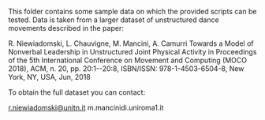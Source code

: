 This folder contains some sample data on which the provided scripts can be tested.
Data is taken from a larger dataset of unstructured dance movements described in the paper:

R. Niewiadomski, L. Chauvigne, M. Mancini, A. Camurri
Towards a Model of Nonverbal Leadership in Unstructured Joint Physical Activity
in Proceedings of the 5th International Conference on Movement and Computing (MOCO 2018), ACM, n. 20, pp. 20:1--20:8, ISBN/ISSN: 978-1-4503-6504-8, New York, NY, USA, Jun, 2018

To obtain the full dataset you can contact:

r.niewiadomski@unitn.it 
m.mancinidi.uniroma1.it
